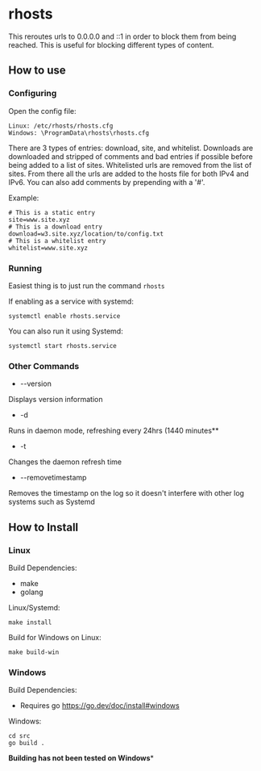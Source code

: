 # rhosts

This reroutes urls to 0.0.0.0 and ::1 in order to block them from being reached. This is useful for blocking different types of content.   

## How to use

### Configuring

Open the config file:    

    Linux: /etc/rhosts/rhosts.cfg
    Windows: \ProgramData\rhosts\rhosts.cfg
    

There are 3 types of entries: download, site, and whitelist. Downloads are downloaded and stripped of comments and bad entries if possible before being added to a list of sites. Whitelisted urls are removed from the list of sites. From there all the urls are added to the hosts file for both IPv4 and IPv6. You can also add comments by prepending with a '#'.    

Example:    

    # This is a static entry
    site=www.site.xyz
    # This is a download entry
    download=w3.site.xyz/location/to/config.txt
    # This is a whitelist entry
    whitelist=www.site.xyz
    

### Running

Easiest thing is to just run the command `rhosts`  

If enabling as a service with systemd:

    systemctl enable rhosts.service
    
You can also run it using Systemd:

    systemctl start rhosts.service
    

### Other Commands

- --version  

Displays version information  

- -d  

Runs in daemon mode, refreshing every 24hrs (1440 minutes**  

- -t <minutes>  

Changes the daemon refresh time

- --removetimestamp

Removes the timestamp on the log so it doesn't interfere with other log systems such as Systemd  


## How to Install
### Linux  

Build Dependencies:

- make
- golang

Linux/Systemd:

    make install

Build for Windows on Linux:

    make build-win

### Windows  

Build Dependencies:  

- Requires go https://go.dev/doc/install#windows  

Windows:   

    cd src
    go build .

**Building has not been tested on Windows***

